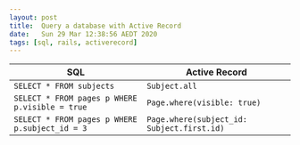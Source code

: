 ```yaml
---
layout: post
title:  Query a database with Active Record
date:   Sun 29 Mar 12:38:56 AEDT 2020
tags: [sql, rails, activerecord]
---
```

| SQL                                            | Active Record |
|------------------------------------------------|---------------|
| `SELECT * FROM subjects`                       | `Subject.all` |
| `SELECT * FROM pages p WHERE p.visible = true` | `Page.where(visible: true)`              |
| `SELECT * FROM pages p WHERE p.subject_id = 3` | `Page.where(subject_id: Subject.first.id)`              |

